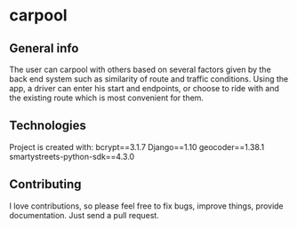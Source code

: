 # carpool

## General info
The user can carpool with others based on several factors given by the back end system such as similarity of route and traffic conditions. Using the app, a driver can enter his start and endpoints, or choose to ride with and the existing route which is most convenient for them.

	
## Technologies
Project is created with:
bcrypt==3.1.7
Django==1.10
geocoder==1.38.1
smartystreets-python-sdk==4.3.0

## Contributing

I love contributions, so please feel free to fix bugs, improve things, provide documentation. Just send a pull request.
